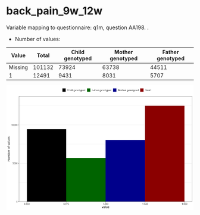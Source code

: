 # back_pain_9w_12w
Variable mapping to questionnaire: q1m, question AA198.
.
- Number of values:

| Value | Total | Child genotyped | Mother genotyped | Father genotyped |
| ----- | ----- | --------------- | ---------------- | ---------------- |
| Missing | 101132 | 73924 | 63738 | 44511 |
| 1 | 12491 | 9431 | 8031 |5707 |



![](back_pain_9w_12w_n.png)



